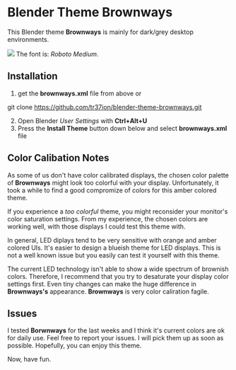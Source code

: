 # Blender Theme Brownways

This Blender theme **Brownways** is mainly for dark/grey desktop environments.

![][snip]
The font is: *Roboto Medium*.

## Installation

1. get the **brownways.xml** file from above or

 git clone https://github.com/tr37ion/blender-theme-brownways.git

2. Open Blender *User Settings* with **Ctrl+Alt+U**
3. Press the **Install Theme** button down below and select **brownways.xml** file

## Color Calibation Notes

As some of us don't have color calibrated displays, the chosen color palette of **Brownways** might look too colorful with your display. Unfortunately, it took a while to find a good compromize of colors for this amber colored theme.

If you experience a *too colorful* theme, you might reconsider your monitor's color saturation settings. From my experience, the chosen colors are working well, with those displays I could test this theme with.

In general, LED diplays tend to be very sensitive with orange and amber colored UIs. It's easier to design a blueish theme for LED displays. This is not a well known issue but you easily can test it yourself with this theme.

The current LED technology isn't able to show a wide spectrum of brownish colors. Therefore, I recommend that you try to desaturate your display color settings first. Even tiny changes can make the huge difference in **Brownways's** appearance. **Brownways** is very color caliration fagile.

## Issues

I tested **Borwnways** for the last weeks and I think it's current colors are ok for daily use. Feel free to report your issues. I will pick them up as soon as possible. Hopefully, you can enjoy this theme.

Now, have fun.

[snip]:http://storage3.static.itmages.com/i/15/0620/h_1434811641_7052923_d8e9bf1f94.png
